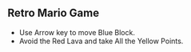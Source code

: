## Retro Mario Game

- Use Arrow key to move Blue Block.
- Avoid the Red Lava and take All the Yellow Points.
